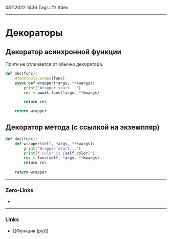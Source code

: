 08112022 1436
Tags: #z #dev

---
# Декораторы

## Декоратор асинхронной функции

Почти не отличается от обычно декоратора.

```python
def dec(func):
    @functools.wraps(func)
    async def wrapper(*args, **kwargs):
        print('Wrapper start...')
        res = await func(*args, **kwargs)

        return res

    return wrapper
```

## Декоратор метода (с ссылкой на экземпляр)

```python
def dec(func):
    def wrapper(self, *args, **kwargs):
        print('Wrapper start...')
        print(f'Color is {self.color}')
        res = func(self, *args, **kwargs)
        return res
    
    return wrapper
```

---
### Zero-Links
- 

---
### Links
- [[Функция (py)]]